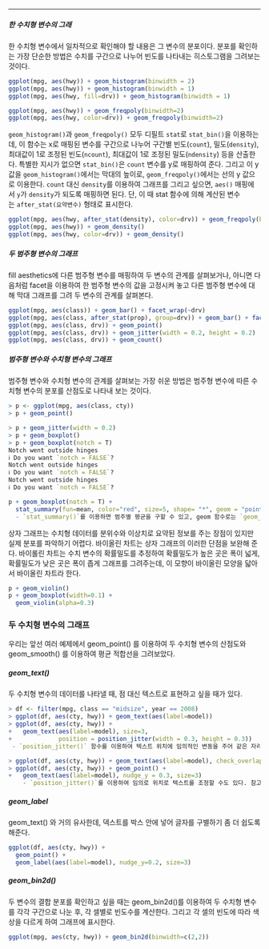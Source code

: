 ___
##### 한 수치형 변수의 그래
한 수치형 변수에서 일차적으로 확인해야 할 내용은 그 변수의 분포이다. 분포를 확인하는 가장 단순한 방법은 수치를 구간으로 나누어 빈도를 나타내는 히스토그램을 그려보는 것이다.
``` R
ggplot(mpg, aes(hwy)) + geom_histogram(binwidth = 2)
ggplot(mpg, aes(hwy)) + geom_histogram(binwidth = 1)
ggplot(mpg, aes(hwy, fill=drv)) + geom_histogram(binwidth = 1)

ggplot(mpg, aes(hwy)) + geom_freqpoly(binwidth=2)
ggplot(mpg, aes(hwy, color=drv)) + geom_freqpoly(binwidth=2)
```
`geom_histogram()`과 `geom_freqpoly()` 모두 디필트 `stat`로 `stat_bin()`을 이용하는데, 이 함수는 x로 매핑된 변수를 구간으로 나누어 구간별 빈도(`count`), 밀도(`density`), 최대값이 1로 조정된 빈도(`ncount`), 최대값이 1로 조정된 밀도(`ndensity`) 등을 산출한다. 특별한 지시가 없으면 `stat_bin()`은 `count` 변수를 y로 매핑하여 준다. 그리고 이 y 값을 `geom_histogram()`에서는 막대의 높이로, `geom_freqpoly()`에서는 선의 y 값으로 이용한다. `count` 대신 `density`를 이용하여 그래프를 그리고 싶으면, `aes()` 매핑에서 `y`가 `density`가 되도록 매핑하면 된다. 단, 이 때 stat 함수에 의해 계산된 변수는 `after_stat(요약변수)` 형태로 표시한다.

``` R 
ggplot(mpg, aes(hwy, after_stat(density), color=drv)) + geom_freqpoly(binwidth=2)
ggplot(mpg, aes(hwy)) + geom_density()
ggplot(mpg, aes(hwy, color=drv)) + geom_density()
```

##### 두 범주형 변수의 그래프
fill aesthetics에 다른 범주형 변수를 매핑하여 두 변수의 관계를 살펴보거나, 아니면 다음처럼 facet을 이용하여 한 범주형 변수의 값을 고정시켜 놓고 다른 범주형 변수에 대해 막대 그래프를 그려 두 변수의 관계를 살펴본다.
``` R
ggplot(mpg, aes(class)) + geom_bar() + facet_wrap(~drv)
ggplot(mpg, aes(class, after_stat(prop), group=drv)) + geom_bar() + facet_wrap(~drv)
ggplot(mpg, aes(class, drv)) + geom_point()
ggplot(mpg, aes(class, drv)) + geom_jitter(width = 0.2, height = 0.2)
ggplot(mpg, aes(class, drv)) + geom_count()
```

##### 범주형 변수와 수치형 변수의 그래프
범주형 변수와 수치형 변수의 관계를 살펴보는 가장 쉬운 방법은 범주형 변수에 따른 수치형 변수의 분포를 산점도로 나타내 보는 것이다.
``` R
> p <- ggplot(mpg, aes(class, cty))
> p + geom_point()

> p + geom_jitter(width = 0.2)
> p + geom_boxplot()
> p + geom_boxplot(notch = T)
Notch went outside hinges
ℹ Do you want `notch = FALSE`?
Notch went outside hinges
ℹ Do you want `notch = FALSE`?
Notch went outside hinges
ℹ Do you want `notch = FALSE`?

p + geom_boxplot(notch = T) + 
  stat_summary(fun=mean, color="red", size=5, shape= "*", geom = "point")
  - `stat_summary()`를 이용하면 범주별 평균을 구할 수 있고, geom 함수로는 `geom_point()`를 설정하여 범주별 평균을 상자 그림 위에 점으로 덧붙일 수 있다.

```

상자 그래프는 수치형 데이터를 분위수와 이상치로 요약된 정보를 주는 장점이 있지만 실제 분포를 파악하기 어렵다. 바이올린 차트는 상자 그래프의 이러한 단점을 보완해 준다. 바이롤린 차트는 수치 변수의 확률밀도를 추정하여 확률밀도가 높은 곳은 폭이 넓게, 확률밀도가 낮은 곳은 폭이 좁게 그래프를 그려주는데, 이 모향이 바이올린 모양을 닯아서 바이올린 차트라 한다.
``` R
p + geom_violin()
p + geom_boxplot(width=0.1) +
  geom_violin(alpha=0.3)
```

### 두 수치형 변수의 그래프
우리는 앞선 여러 예제에서 geom_point() 를 이용하여 두 수치형 변수의 산점도와 geom_smooth() 를 이용하여 평균 적합선을 그려보았다.

##### geom_text()
두 수치형 변수의 데이터를 나타낼 때, 점 대신 텍스트로 표현하고 싶을 때가 있다.
``` R
> df <- filter(mpg, class == "midsize", year == 2008)
> ggplot(df, aes(cty, hwy)) + geom_text(aes(label=model))
> ggplot(df, aes(cty, hwy)) + 
+   geom_text(aes(label=model), size=3,
+             position = position_jitter(width = 0.3, height = 0.3))
 - `position_jitter()` 함수를 이용하여 텍스트 위치에 임의적인 변동을 주어 같은 자리의 데이터가 겹치지 않도록 해 본다.

> ggplot(df, aes(cty, hwy)) + geom_text(aes(label=model), check_overlap = T)
> ggplot(df, aes(cty, hwy)) + geom_point() +
+   geom_text(aes(label=model), nudge_y = 0.3, size=3)
	- `position_jitter()`를 이용하여 임의로 위치로 텍스트를 조정할 수도 있다. 참고로 `position_jitter()`와 `nudge_x`/`nudge_y`는 함께 사용될 수 없다.
```

##### geom_label
geom_text() 와 거의 유사한데, 덱스트를 박스 안에 넣어 글자를 구별하기 좀 더 쉽도록 해준다.
``` R
ggplot(df, aes(cty, hwy)) + 
  geom_point() + 
  geom_label(aes(label=model), nudge_y=0.2, size=3)
```


##### geom_bin2d()
두 변수의 결합 분포를 확인하고 싶을 때는 geom_bin2d()를 이용하여 두 수치형 변수를 각각 구간으로 나눈 후, 각 셀별로 빈도수를 계산한다. 그리고 각 셀의 빈도에 따라 색상을 다르게 하여 그래프에 표시한다.
``` R
ggplot(mpg, aes(cty, hwy)) + geom_bin2d(binwidth=c(2,2))
```